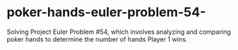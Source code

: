 # poker-hands-euler-problem-54-
Solving Project Euler Problem #54, which involves analyzing and comparing poker hands to determine the number of hands Player 1 wins.
